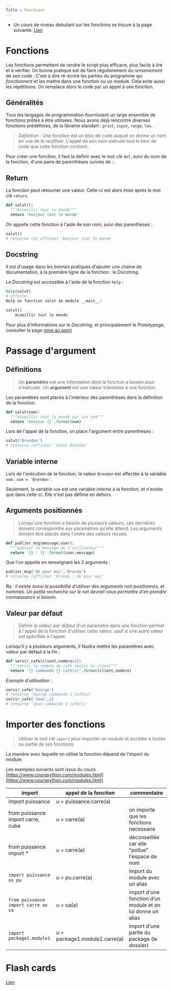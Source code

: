 ```yaml
---
Title : Fonctions
---
```


* Un cours de niveau debutant sur les fonctions se trouve à la page suivante: [Lien](../page2/)

# Fonctions
Les fonctions permettent de rendre le script plus efficace, plus facile à lire et à vérifier. Un bonne pratique est de faire régulierement du *remaniement* de son code : C'est à dire ré-écrire les parties du programme qui *fonctionnent* et les mettre dans une fonction ou un module. Cela evite aussi les répétitions. On remplace alors le code par un appel à une fonction.

## Généralités
Tous les langages de programmation fournissent un large ensemble de fonctions prêtes à être utilisées. Nous avons déjà rencontré diverses fonctions prédéfinies, de la librairie standart : `print`, `input`, `range`, `len`.


> *Définition :* Une fonction est un bloc de code auquel on donne un nom en vue de le reutiliser. L'appel de son nom exécute tout le bloc de code que cette fonction contient.

Pour créer une fonction, il faut la definir avec le mot clé `def`, suivi du nom de la fonction, d'une paire de parenthèses suivies de `:`.

## Return
La fonction peut retourner une valeur. Celle-ci est alors mise après le mot clé `return`.

```python
def salut():
  """Acueillir tout le monde"""
  return 'bonjour tout le monde'
```

On appelle cette fonction à l'aide de son nom, suivi des parenthèses : 

```python
salut()
# retourne (et affiche) 'bonjour tout le monde'
```

## Docstring
Il est d'usage dans les *bonnes* pratiques d'ajouter une chaine de documentation, à la première ligne de la fonction : le *Docstring*.

Le *Docstring* est accessible à l'aide de la fonction `help` : 

```python
help(salut)
# affiche
Help on function salut in module __main__:

salut()
    Acueillir tout le monde
```

Pour plus d'informations sur le *Docstring*, et principalement le *Prototypage*, consulter la page [mise au point](/docs/NSI/langages/page5/#prototypage-d-une-fonction)

# Passage d'argument
## Définitions
> Un **paramètre** est une information dont la fonction a besoin pour s'exécuter.
> Un **argument** est une valeur transmise à une fonction.

Les paramètres sont placés à l'intérieur des parenthèses dans la définition de la fonction.

```python
def salut(nom):
  """Acueillir tout le monde par son nom"""
  return 'bonjour {}'.format(nom)
```

Lors de l'appel de la fonction, on place l'argument entre parenthèses : 

```python
salut('Brendon')
# retourne (affiche) 'Salut Brendon'
```

## Variable interne
Lors de l'exécution de la fonction, la valeur `Brendon` est affectée à la variable `nom` : `nom = 'Brendon'`.

Seulement, la variable `nom` est une variable interne à la fonction, et n'existe que dans celle-ci. Elle n'est pas définie en dehors.

## Arguments positionnés

> Lorsqu'une fonction a besoin de plusieurs valeurs, ces dernières doivent correspondre aux paramètres qu'elle attend. Les arguments doivent être placés dans l'ordre des valeurs reçues.

```python
def publier_msg(message,user):
  """publier le message de l'utilisateur"""
  return '{} : {}'.format(user,message)
```

Que l'on appelle en renseignant les 2 arguments : 

```python
publier_msg('Ok pour moi','Branda')
# retourne (affiche) 'Branda : Ok pour moi'
```

*Rq : il existe aussi la possibilité d'utiliser des arguments non positionnés, et nommés. Un petite recherche sur le net devrait vous permettre d'en prendre connaissance si besoin.*

## Valeur par défaut
> Définir la *valeur par défaut* d'un paramètre dans une fonction permet à l'appel de la fonction d'utiliser cette valeur, sauf si une autre valeur est spécifiée à l'appel. 

Lorsqu'il y a plusieurs arguments, il faudra mettre les paramètres avec valeur par défaut à la fin : 

```python
def servir_cafe(client,nombre=1):
  """servir le nombre de café voulus au client"""
  return '{} commande {} café(s)'.format(client,nombre)
```

*Exemple d'utilisation :*

```python
servir_cafe('George')
# retourne 'George commande 1 café(s)'
servir_cafe('Jean',2)
# retourne 'Jean commande 2 café(s)'
```

# Importer des fonctions
> Utiliser le mot clé `import` pour importer un module et accéder à toutes ou partie de ses fonctions.

La manière avec laquelle on utilise la fonction dépend de l'import du module.

Les exemples suivants sont issus du cours [https://www.courspython.com/modules.html](https://www.courspython.com/modules.html)

| import | appel de la fonction | commentaire |
| --- | --- | --- |
| import puissance | u = puissance.carre(a)  |  |
| from puissance import carre, cube | u = carre(a)  | on importe que les fonctions necessaire |
| from puissance import * | u = carre(a)  | déconseillée car elle "pollue" l'espace de nom |
|   `import puissance as pu`| u = pu.carre(a) | import du module avec un alias |
|  `from puissance import carre as ca`| u = ca(a) | import d'une fonction d’un module et on lui donne un alias |
| `import package1.module1`| u = package1.module1.carre(a) | import d'une partie du package (le dossier) |


# Flash cards
[Lien](/docs/python/pages/fonctions/ex1/)


